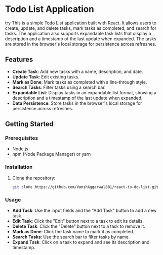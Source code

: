 # Todo List Application
[try](https://react-to-do-list-three-kappa.vercel.app/)
This is a simple Todo List application built with React. It allows users to create, update, and delete tasks, mark tasks as completed, and search for tasks. The application also supports expandable task lists that display a description and a timestamp of the last update when expanded. The tasks are stored in the browser's local storage for persistence across refreshes.

## Features

- **Create Task**: Add new tasks with a name, description, and date.
- **Update Task**: Edit existing tasks.
- **Mark as Done**: Mark tasks as completed with a line-through style.
- **Search Tasks**: Filter tasks using a search bar.
- **Expandable List**: Display tasks in an expandable list format, showing a description and a timestamp of the last update when expanded.
- **Data Persistence**: Store tasks in the browser's local storage for persistence across refreshes.

## Getting Started

### Prerequisites

- Node.js
- npm (Node Package Manager) or yarn

### Installation

1. Clone the repository:
   ```bash
   git clone https://github.com/VanshAggarwal881/react-to-do-list.git
   ```
### Usage
- **Add Task**: Use the input fields and the "Add Task" button to add a new task.
- **Edit Task**: Click the "Edit" button next to a task to edit its details.
- **Delete Task**: Click the "Delete" button next to a task to remove it.
- **Mark as Done**: Click the task name to mark it as completed.
- **Search Tasks**: Use the search bar to filter tasks by name.
- **Expand Task**: Click on a task to expand and see its description and timestamp.
